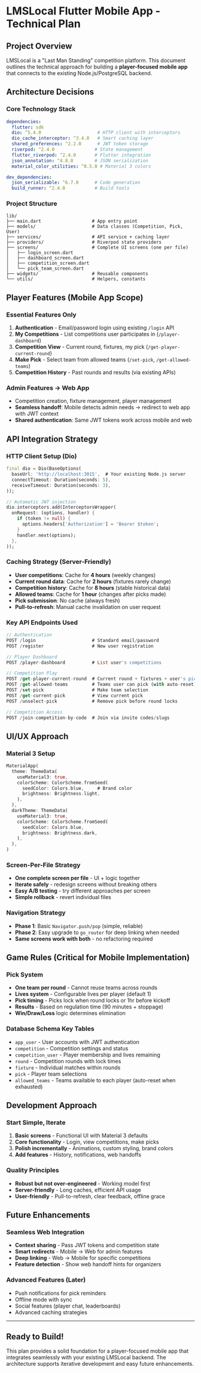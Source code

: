 # LMSLocal Flutter Mobile App - Technical Plan

## Project Overview
LMSLocal is a "Last Man Standing" competition platform. This document outlines the technical approach for building a **player-focused mobile app** that connects to the existing Node.js/PostgreSQL backend.

## Architecture Decisions

### Core Technology Stack
```yaml
dependencies:
  flutter: sdk
  dio: ^5.4.0                     # HTTP client with interceptors
  dio_cache_interceptor: ^3.4.0   # Smart caching layer
  shared_preferences: ^2.2.0      # JWT token storage
  riverpod: ^2.4.0               # State management
  flutter_riverpod: ^2.4.0       # Flutter integration
  json_annotation: ^4.8.0        # JSON serialization
  material_color_utilities: ^0.5.0 # Material 3 colors

dev_dependencies:
  json_serializable: ^6.7.0      # Code generation
  build_runner: ^2.4.0           # Build tools
```

### Project Structure
```
lib/
├── main.dart                   # App entry point
├── models/                     # Data classes (Competition, Pick, User)
├── services/                   # API service + caching layer
├── providers/                  # Riverpod state providers
├── screens/                    # Complete UI screens (one per file)
│   ├── login_screen.dart
│   ├── dashboard_screen.dart
│   ├── competition_screen.dart
│   └── pick_team_screen.dart
├── widgets/                    # Reusable components
└── utils/                      # Helpers, constants
```

## Player Features (Mobile App Scope)

### Essential Features Only
1. **Authentication** - Email/password login using existing `/login` API
2. **My Competitions** - List competitions user participates in (`/player-dashboard`)
3. **Competition View** - Current round, fixtures, my pick (`/get-player-current-round`)
4. **Make Pick** - Select team from allowed teams (`/set-pick`, `/get-allowed-teams`)
5. **Competition History** - Past rounds and results (via existing APIs)

### Admin Features → Web App
- Competition creation, fixture management, player management
- **Seamless handoff**: Mobile detects admin needs → redirect to web app with JWT context
- **Shared authentication**: Same JWT tokens work across mobile and web

## API Integration Strategy

### HTTP Client Setup (Dio)
```dart
final dio = Dio(BaseOptions(
  baseUrl: 'http://localhost:3015',  # Your existing Node.js server
  connectTimeout: Duration(seconds: 5),
  receiveTimeout: Duration(seconds: 3),
));

// Automatic JWT injection
dio.interceptors.add(InterceptorsWrapper(
  onRequest: (options, handler) {
    if (token != null) {
      options.headers['Authorization'] = 'Bearer $token';
    }
    handler.next(options);
  },
));
```

### Caching Strategy (Server-Friendly)
- **User competitions**: Cache for **4 hours** (weekly changes)
- **Current round data**: Cache for **2 hours** (fixtures rarely change)
- **Competition history**: Cache for **8 hours** (stable historical data)
- **Allowed teams**: Cache for **1 hour** (changes after picks made)
- **Pick submission**: No cache (always fresh)
- **Pull-to-refresh**: Manual cache invalidation on user request

### Key API Endpoints Used
```dart
// Authentication
POST /login                     # Standard email/password
POST /register                  # New user registration

// Player Dashboard  
POST /player-dashboard          # List user's competitions

// Competition Play
POST /get-player-current-round  # Current round + fixtures + user's pick
POST /get-allowed-teams         # Teams user can pick (with auto-reset)
POST /set-pick                  # Make team selection
POST /get-current-pick          # View current pick
POST /unselect-pick             # Remove pick before round locks

// Competition Access
POST /join-competition-by-code  # Join via invite codes/slugs
```

## UI/UX Approach

### Material 3 Setup
```dart
MaterialApp(
  theme: ThemeData(
    useMaterial3: true,
    colorScheme: ColorScheme.fromSeed(
      seedColor: Colors.blue,     # Brand color
      brightness: Brightness.light,
    ),
  ),
  darkTheme: ThemeData(
    useMaterial3: true,
    colorScheme: ColorScheme.fromSeed(
      seedColor: Colors.blue,
      brightness: Brightness.dark,
    ),
  ),
)
```

### Screen-Per-File Strategy
- **One complete screen per file** - UI + logic together
- **Iterate safely** - redesign screens without breaking others
- **Easy A/B testing** - try different approaches per screen
- **Simple rollback** - revert individual files

### Navigation Strategy
- **Phase 1**: Basic `Navigator.push/pop` (simple, reliable)
- **Phase 2**: Easy upgrade to `go_router` for deep linking when needed
- **Same screens work with both** - no refactoring required

## Game Rules (Critical for Mobile Implementation)

### Pick System
- **One team per round** - Cannot reuse teams across rounds
- **Lives system** - Configurable lives per player (default 1)
- **Pick timing** - Picks lock when round locks or 1hr before kickoff
- **Results** - Based on regulation time (90 minutes + stoppage)
- **Win/Draw/Loss** logic determines elimination

### Database Schema Key Tables
- `app_user` - User accounts with JWT authentication
- `competition` - Competition settings and status  
- `competition_user` - Player membership and lives remaining
- `round` - Competition rounds with lock times
- `fixture` - Individual matches within rounds
- `pick` - Player team selections
- `allowed_teams` - Teams available to each player (auto-reset when exhausted)

## Development Approach

### Start Simple, Iterate
1. **Basic screens** - Functional UI with Material 3 defaults
2. **Core functionality** - Login, view competitions, make picks
3. **Polish incrementally** - Animations, custom styling, brand colors
4. **Add features** - History, notifications, web handoffs

### Quality Principles
- **Robust but not over-engineered** - Working model first
- **Server-friendly** - Long caches, efficient API usage
- **User-friendly** - Pull-to-refresh, clear feedback, offline grace

## Future Enhancements

### Seamless Web Integration
- **Context sharing** - Pass JWT tokens and competition state
- **Smart redirects** - Mobile → Web for admin features
- **Deep linking** - Web → Mobile for specific competitions
- **Feature detection** - Show web handoff hints for organizers

### Advanced Features (Later)
- Push notifications for pick reminders
- Offline mode with sync
- Social features (player chat, leaderboards)
- Advanced caching strategies

---

## Ready to Build!
This plan provides a solid foundation for a player-focused mobile app that integrates seamlessly with your existing LMSLocal backend. The architecture supports iterative development and easy future enhancements.